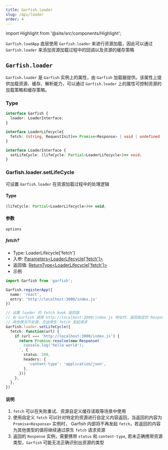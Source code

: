 ```yaml
---
title: Garfish.loader
slug: /api/loader
order: 4
---
```

import Highlight from '@site/src/components/Highlight';


`Garfish.loadApp` 底层使用 `Garfish.loader` 来进行资源加载，因此可以通过 `Garfish.loader` 来添加资源加载过程中的回调以及资源的缓存策略

## `Garfish.loader`
`Garfish.loader` 是 `Garfish` 实例上的属性，由 `Garfish` 加载器提供。该属性上提供加载资源、缓存、解析能力，可以通过 `Garfish.loader` 上的属性可控制资源的加载策略和缓存策略。

### Type
```ts
interface Garfish {
  loader: LoaderInterface;
}

interface LoaderLifecycle{
  fetch: (string, RequestInit)=> Promise<Response> | void | undefined
}

interface LoaderInterface {
  setLifeCycle: (lifeCycle: Partial<LoaderLifecycle>)=> void;
}
```

### Garfish.loader.setLifeCycle

可设置 `Garfish.loader` 在资源加载过程中的处理逻辑

#### Type
```ts
(lifeCycle: Partial<LoaderLifecycle>)=> void;
```

#### 参数

`options`

##### fetch?

- Type: <Highlight>LoaderLifecycle['fetch']</Highlight>
- 入参: [<Highlight>Parameters&lt;LoaderLifecycle['fetch']&gt;</Highlight>](https://developer.mozilla.org/en-US/docs/Web/API/fetch#parameters)
- 返回值: [<Highlight>ReturnType&lt;LoaderLifecycle['fetch']&gt;</Highlight>](https://developer.mozilla.org/en-US/docs/Web/API/fetch#return_value)
- 示例

```ts
import Garfish from 'garfish';

Garfish.registerApp({
  name: 'react',
  entry: 'http://localhost:3000/index.js'
})

// 设置 loader 的 fetch hook 返回值
// 在 Garfish 调用 http://localhost:3000/index.js 地址时，返回指定的 Response 内容
// 其他情况不处理，交由原生 fetch 发起请求
Garfish.loader.setLifeCycle({
  fetch: function(url) {
    if (url === 'http://localhost:3000/index.js') {
      return Promise.resolve(new Response(`
        console.log('hello world');
      `, {
        status: 200,
        headers: {
          'content-type': 'application/json',
        },
      }))
    },
  },
})

```

#### 说明

1. `fetch` 可以在失败重试、资源自定义缓存读取等场景中使用
2. 使用自定义 `fetch` 可以针对特定的资源进行自定义内容返回，当返回的内容为 `Promise<Response>` 实例时， Garfish 内部将不再发起 `fetch`，若返回的内容为其他类型的值将继续通过原生 `fetch` 请求资源
3. 返回的 `Response` 实例，需要携带 `status` 和 `content-type`, 若未正确携带资源类型，`Garfish` 可能无法正确识别出资源的类型

